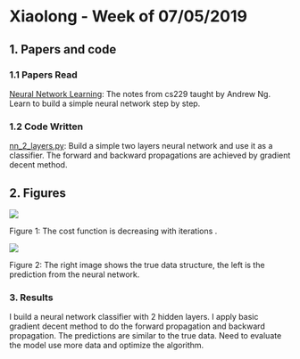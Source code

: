 # Xiaolong - Week of 07/05/2019

## 1. Papers and code

### 1.1 Papers Read

[Neural Network Learning](https://www.holehouse.org/mlclass/09_Neural_Networks_Learning.html): The notes from cs229 taught by Andrew Ng. Learn to build a simple neural network step by step. 

### 1.2 Code Written

[nn_2_layers.py](https://github.com/xiaolng/weekly_report/blob/master/source/nn_2_layers.ipynb): Build a simple two layers neural network and use it as a classifier. The forward and backward propagations are achieved by gradient decent method.

## 2. Figures

![](https://raw.githubusercontent.com/xiaolng/weekly_report/master/imgs/nn_2_layers_cost.png)

Figure 1:  The cost function is decreasing  with iterations .

![](https://raw.githubusercontent.com/xiaolng/weekly_report/master/imgs/nn_2_layers_pred.png)

Figure 2: The right image shows the true data structure, the left is the prediction from  the neural network.

### 3. Results

I build a neural network classifier with 2 hidden layers. I  apply basic  gradient decent  method to do the forward propagation and backward propagation. The predictions are similar to the true data. Need to evaluate  the model use more data and optimize the algorithm.